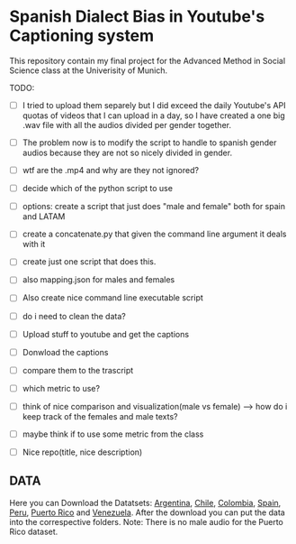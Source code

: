 # Spanish Dialect Bias in Youtube's Captioning system
This repository contain my final project for the Advanced Method in Social Science class at the Univerisity of Munich. 

TODO: 
- [ ] I tried to upload them separely but I did exceed the daily Youtube's API quotas of videos that I can upload in a day, so I have created a one big .wav file with all the audios divided per gender together.
- [ ] The problem now is to modify the script to handle to spanish gender audios because they are not so nicely divided in gender.
- [ ] wtf are the .mp4 and why are they not ignored?
- [ ] decide which of the python script to use
- [ ] options: create a script that just does "male and female" both for spain and LATAM
- [ ] create a concatenate.py that given the command line argument it deals with it
- [ ] create just one script that does this. 
- [ ] also mapping.json for males and females
- [ ] Also create nice command line executable script 
- [ ] do i need to clean the data? 
- [ ] Upload stuff to youtube and get the captions
- [ ] Donwload the captions
- [ ] compare them to the trascript
- [ ] which metric to use?
- [ ] think of nice comparison and visualization(male vs female) --> how do i keep track of the females and male texts?
- [ ] maybe think if to use some metric from the class
- [ ] Nice repo(title, nice description) 




## DATA 

Here you can Download the Datatsets:
[Argentina](https://www.openslr.org/61/), [Chile](https://www.openslr.org/71/), [Colombia](https://www.openslr.org/72/), [Spain](https://www.openslr.org/67/), [Peru](https://www.openslr.org/73/), [Puerto Rico](https://www.openslr.org/74/) and [Venezuela](https://www.openslr.org/75/). 
After the download you can put the data into the correspective folders. Note: There is no male audio for the Puerto Rico dataset. 

